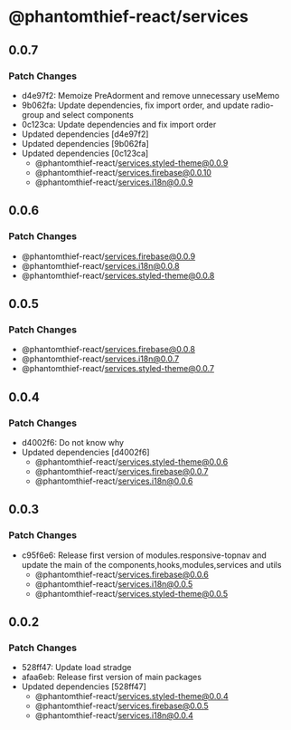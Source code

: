 # @phantomthief-react/services

## 0.0.7

### Patch Changes

- d4e97f2: Memoize PreAdorment and remove unnecessary useMemo
- 9b062fa: Update dependencies, fix import order, and update radio-group and select components
- 0c123ca: Update dependencies and fix import order
- Updated dependencies [d4e97f2]
- Updated dependencies [9b062fa]
- Updated dependencies [0c123ca]
  - @phantomthief-react/services.styled-theme@0.0.9
  - @phantomthief-react/services.firebase@0.0.10
  - @phantomthief-react/services.i18n@0.0.9

## 0.0.6

### Patch Changes

- @phantomthief-react/services.firebase@0.0.9
- @phantomthief-react/services.i18n@0.0.8
- @phantomthief-react/services.styled-theme@0.0.8

## 0.0.5

### Patch Changes

- @phantomthief-react/services.firebase@0.0.8
- @phantomthief-react/services.i18n@0.0.7
- @phantomthief-react/services.styled-theme@0.0.7

## 0.0.4

### Patch Changes

- d4002f6: Do not know why
- Updated dependencies [d4002f6]
  - @phantomthief-react/services.styled-theme@0.0.6
  - @phantomthief-react/services.firebase@0.0.7
  - @phantomthief-react/services.i18n@0.0.6

## 0.0.3

### Patch Changes

- c95f6e6: Release first version of modules.responsive-topnav and update the main of the components,hooks,modules,services and utils
  - @phantomthief-react/services.firebase@0.0.6
  - @phantomthief-react/services.i18n@0.0.5
  - @phantomthief-react/services.styled-theme@0.0.5

## 0.0.2

### Patch Changes

- 528ff47: Update load stradge
- afaa6eb: Release first version of main packages
- Updated dependencies [528ff47]
  - @phantomthief-react/services.styled-theme@0.0.4
  - @phantomthief-react/services.firebase@0.0.5
  - @phantomthief-react/services.i18n@0.0.4

